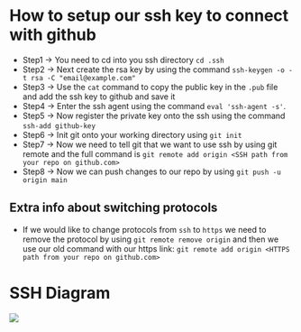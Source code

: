 # How to setup our ssh key to connect with github
- Step1 -> You need to cd into you ssh directory `cd .ssh`
- Step2 -> Next create the rsa key by using the command `ssh-keygen -o -t rsa -C "email@example.com"`
- Step3 -> Use the `cat` command to copy the public key in the `.pub` file and add the ssh key to github and save it
- Step4 -> Enter the ssh agent using the command `eval 'ssh-agent -s'`.
- Step5 -> Now register the private key onto the ssh using the command `ssh-add github-key`
- Step6 -> Init git onto your working directory using `git init`
- Step7 -> Now we need to tell git that we want to use ssh by using git remote and the full command is `git remote add origin <SSH path from your repo on github.com>`
- Step8 -> Now we can push changes to our repo by using `git push -u origin main`

## Extra info about switching protocols
- If we would like to change protocols from `ssh` to `https` we need to remove the protocol by using `git remote remove origin` and then we use our old command with our https link: `git remote add origin <HTTPS path from your repo on github.com>`

# SSH Diagram
![](./cloud_computing_with_AWS/images/sshkeys.PNG)
